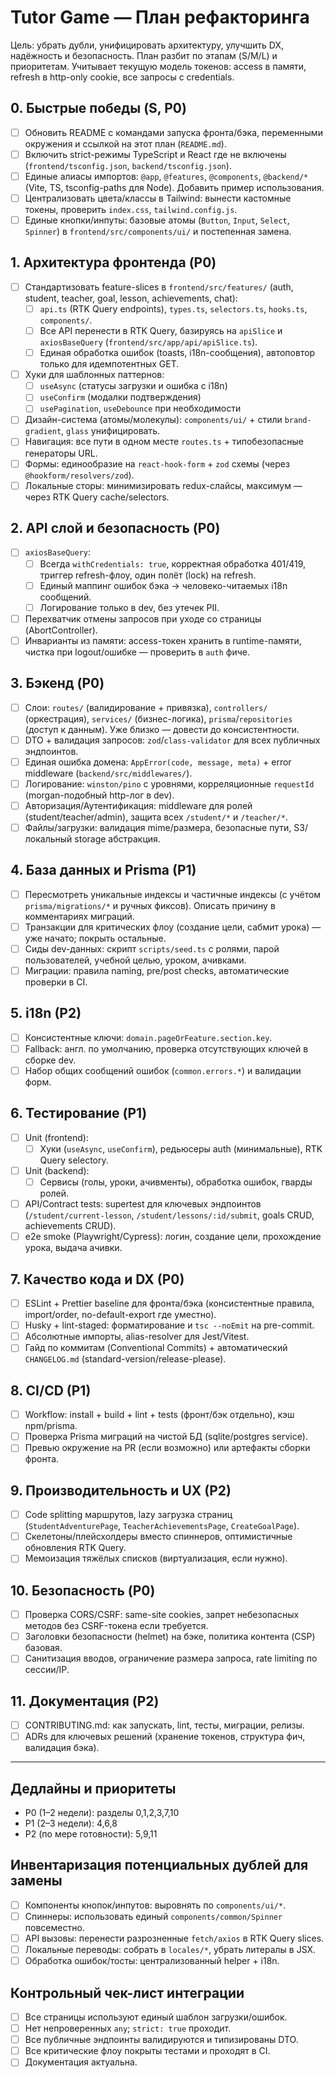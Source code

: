 # Tutor Game — План рефакторинга

Цель: убрать дубли, унифицировать архитектуру, улучшить DX, надёжность и безопасность. План разбит по этапам (S/M/L) и приоритетам. Учитывает текущую модель токенов: access в памяти, refresh в http-only cookie, все запросы с credentials.

## 0. Быстрые победы (S, P0)
- [ ] Обновить README с командами запуска фронта/бэка, переменными окружения и ссылкой на этот план (`README.md`).
- [ ] Включить strict-режимы TypeScript и React где не включены (`frontend/tsconfig.json`, `backend/tsconfig.json`).
- [ ] Единые алиасы импортов: `@app`, `@features`, `@components`, `@backend/*` (Vite, TS, tsconfig-paths для Node). Добавить пример использования.
- [ ] Централизовать цвета/классы в Tailwind: вынести кастомные токены, проверить `index.css`, `tailwind.config.js`.
- [ ] Единые кнопки/инпуты: базовые атомы (`Button`, `Input`, `Select`, `Spinner`) в `frontend/src/components/ui/` и постепенная замена.

## 1. Архитектура фронтенда (P0)
- [ ] Стандартизовать feature-slices в `frontend/src/features/` (auth, student, teacher, goal, lesson, achievements, chat):
  - [ ] `api.ts` (RTK Query endpoints), `types.ts`, `selectors.ts`, `hooks.ts`, `components/`.
  - [ ] Все API перенести в RTK Query, базируясь на `apiSlice` и `axiosBaseQuery` (`frontend/src/app/api/apiSlice.ts`).
  - [ ] Единая обработка ошибок (toasts, i18n-сообщения), автоповтор только для идемпотентных GET.
- [ ] Хуки для шаблонных паттернов:
  - [ ] `useAsync` (статусы загрузки и ошибка с i18n)
  - [ ] `useConfirm` (модалки подтверждения)
  - [ ] `usePagination`, `useDebounce` при необходимости
- [ ] Дизайн-система (атомы/молекулы): `components/ui/` + стили `brand-gradient`, `glass` унифицировать.
- [ ] Навигация: все пути в одном месте `routes.ts` + типобезопасные генераторы URL.
- [ ] Формы: единообразие на `react-hook-form` + `zod` схемы (через `@hookform/resolvers/zod`).
- [ ] Локальные сторы: минимизировать redux-слайсы, максимум — через RTK Query cache/selectors.

## 2. API слой и безопасность (P0)
- [ ] `axiosBaseQuery`:
  - [ ] Всегда `withCredentials: true`, корректная обработка 401/419, триггер refresh-флоу, один полёт (lock) на refresh.
  - [ ] Единый маппинг ошибок бэка -> человеко-читаемых i18n сообщений.
  - [ ] Логирование только в dev, без утечек PII.
- [ ] Перехватчик отмены запросов при уходе со страницы (AbortController).
- [ ] Инварианты из памяти: access-токен хранить в runtime-памяти, чистка при logout/ошибке — проверить в `auth` фиче.

## 3. Бэкенд (P0)
- [ ] Слои: `routes/` (валидирование + привязка), `controllers/` (оркестрация), `services/` (бизнес-логика), `prisma`/`repositories` (доступ к данным). Уже близко — довести до консистентности.
- [ ] DTO + валидация запросов: `zod`/`class-validator` для всех публичных эндпоинтов.
- [ ] Единая ошибка домена: `AppError(code, message, meta)` + error middleware (`backend/src/middlewares/`).
- [ ] Логирование: `winston/pino` с уровнями, корреляционные `requestId` (morgan-подобный http-лог в dev).
- [ ] Авторизация/Аутентификация: middleware для ролей (student/teacher/admin), защита всех `/student/*` и `/teacher/*`.
- [ ] Файлы/загрузки: валидация mime/размера, безопасные пути, S3/локальный storage абстракция.

## 4. База данных и Prisma (P1)
- [ ] Пересмотреть уникальные индексы и частичные индексы (с учётом `prisma/migrations/*` и ручных фиксов). Описать причину в комментариях миграций.
- [ ] Транзакции для критических флоу (создание цели, сабмит урока) — уже начато; покрыть остальные.
- [ ] Сиды dev-данных: скрипт `scripts/seed.ts` с ролями, парой пользователей, учебной целью, уроком, ачивками.
- [ ] Миграции: правила naming, pre/post checks, автоматические проверки в CI.

## 5. i18n (P2)
- [ ] Консистентные ключи: `domain.pageOrFeature.section.key`.
- [ ] Fallback: англ. по умолчанию, проверка отсутствующих ключей в сборке dev.
- [ ] Набор общих сообщений ошибок (`common.errors.*`) и валидации форм.

## 6. Тестирование (P1)
- [ ] Unit (frontend):
  - [ ] Хуки (`useAsync`, `useConfirm`), редьюсеры auth (минимальные), RTK Query selectory.
- [ ] Unit (backend):
  - [ ] Сервисы (голы, уроки, ачивменты), обработка ошибок, гварды ролей.
- [ ] API/Contract tests: supertest для ключевых эндпоинтов (`/student/current-lesson`, `/student/lessons/:id/submit`, goals CRUD, achievements CRUD).
- [ ] e2e smoke (Playwright/Cypress): логин, создание цели, прохождение урока, выдача ачивки.

## 7. Качество кода и DX (P0)
- [ ] ESLint + Prettier baseline для фронта/бэка (консистентные правила, import/order, no-default-export где уместно).
- [ ] Husky + lint-staged: форматирование и `tsc --noEmit` на pre-commit.
- [ ] Абсолютные импорты, alias-resolver для Jest/Vitest.
- [ ] Гайд по коммитам (Conventional Commits) + автоматический `CHANGELOG.md` (standard-version/release-please).

## 8. CI/CD (P1)
- [ ] Workflow: install + build + lint + tests (фронт/бэк отдельно), кэш npm/prisma.
- [ ] Проверка Prisma миграций на чистой БД (sqlite/postgres service).
- [ ] Превью окружение на PR (если возможно) или артефакты сборки фронта.

## 9. Производительность и UX (P2)
- [ ] Code splitting маршрутов, lazy загрузка страниц (`StudentAdventurePage`, `TeacherAchievementsPage`, `CreateGoalPage`).
- [ ] Скелетоны/плейсхолдеры вместо спиннеров, оптимистичные обновления RTK Query.
- [ ] Мемоизация тяжёлых списков (виртуализация, если нужно).

## 10. Безопасность (P0)
- [ ] Проверка CORS/CSRF: same-site cookies, запрет небезопасных методов без CSRF-токена если требуется.
- [ ] Заголовки безопасности (helmet) на бэке, политика контента (CSP) базовая.
- [ ] Санитизация вводов, ограничение размера запроса, rate limiting по сессии/IP.

## 11. Документация (P2)
- [ ] CONTRIBUTING.md: как запускать, lint, тесты, миграции, релизы.
- [ ] ADRs для ключевых решений (хранение токенов, структура фич, валидация бэка).

---

## Дедлайны и приоритеты
- P0 (1–2 недели): разделы 0,1,2,3,7,10
- P1 (2–3 недели): 4,6,8
- P2 (по мере готовности): 5,9,11

## Инвентаризация потенциальных дублей для замены
- [ ] Компоненты кнопок/инпутов: выровнять по `components/ui/*`.
- [ ] Спиннеры: использовать единый `components/common/Spinner` повсеместно.
- [ ] API вызовы: перенести разрозненные `fetch/axios` в RTK Query slices.
- [ ] Локальные переводы: собрать в `locales/*`, убрать литералы в JSX.
- [ ] Обработка ошибок/тосты: централизованный helper + i18n.

## Контрольный чек-лист интеграции
- [ ] Все страницы используют единый шаблон загрузки/ошибок.
- [ ] Нет непроверенных `any`; `strict: true` проходит.
- [ ] Все публичные эндпоинты валидируются и типизированы DTO.
- [ ] Все критические флоу покрыты тестами и проходят в CI.
- [ ] Документация актуальна.
